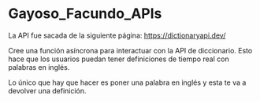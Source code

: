 # Gayoso_Facundo_APIs
La API fue sacada de la siguiente página: https://dictionaryapi.dev/

 Cree una función asíncrona para interactuar con la API de diccionario. Esto hace que los usuarios puedan tener definiciones de tiempo real con palabras en inglés.

 Lo único que hay que hacer es poner una palabra en inglés y esta te va a devolver una definición.